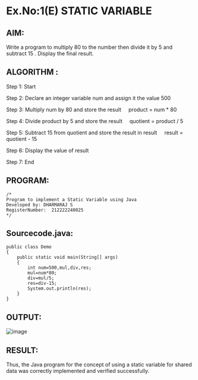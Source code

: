 # Ex.No:1(E)  STATIC VARIABLE

## AIM:
Write a program to multiply 80 to the number then divide it by 5  and subtract 15 . Display the final result.

## ALGORITHM :
Step 1: Start

Step 2: Declare an integer variable num and assign it the value 500

Step 3: Multiply num by 80 and store the result
    product = num * 80

Step 4: Divide product by 5 and store the result
    quotient = product / 5

Step 5: Subtract 15 from quotient and store the result in result
    result = quotient - 15

Step 6: Display the value of result

Step 7: End



## PROGRAM:
 ```
/*
Program to implement a Static Variable using Java
Developed by: DHARMARAJ S
RegisterNumber:  212222240025
*/
```

## Sourcecode.java:
```
public class Demo
{
    public static void main(String[] args)
    {
        int num=500,mul,div,res;
        mul=num*80;
        div=mul/5;
        res=div-15;
        System.out.println(res);
    }
}
```
## OUTPUT:

![image](https://github.com/user-attachments/assets/719a7e7b-bc05-4eda-b7ff-33a5262a032d)



## RESULT:
Thus, the Java program for the concept of using a static variable for shared data was correctly implemented and verified successfully. 

